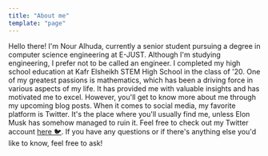 ```yaml
---
title: "About me"
template: "page"
---
```


Hello there!
I'm Nour Alhuda, currently a senior student pursuing a degree in computer science engineering at E-JUST. Although I'm studying engineering, I prefer not to be called an engineer. I completed my high school education at Kafr Elsheikh STEM High School in the class of '20.
One of my greatest passions is mathematics, which has been a driving force in various aspects of my life. It has provided me with valuable insights and has motivated me to excel. However, you'll get to know more about me through my upcoming blog posts.
When it comes to social media, my favorite platform is Twitter. It's the place where you'll usually find me, unless Elon Musk has somehow managed to ruin it. Feel free to check out my Twitter account [here 🐦](https://twitter.com/NourAbosen).
If you have any questions or if there's anything else you'd like to know, feel free to ask!
